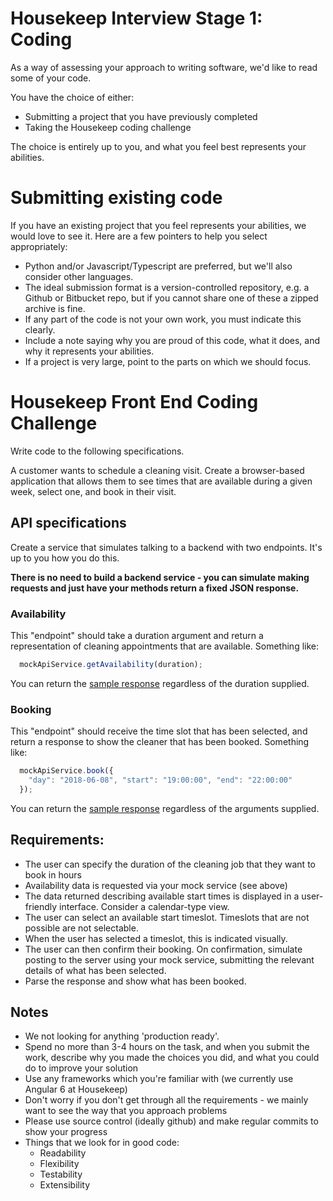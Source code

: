# Housekeep Interview Stage 1: Coding
As a way of assessing your approach to writing software, we'd like to read some of your code.

You have the choice of either:

- Submitting a project that you have previously completed
- Taking the Housekeep coding challenge

The choice is entirely up to you, and what you feel best represents your abilities.

# Submitting existing code
If you have an existing project that you feel represents your abilities, we would love to see it. Here are a few pointers to help you select appropriately:

- Python and/or Javascript/Typescript are preferred, but we'll also consider other languages.
- The ideal submission format is a version-controlled repository, e.g. a Github or Bitbucket repo, but if you cannot share one of these a zipped archive is fine.
- If any part of the code is not your own work, you must indicate this clearly.
- Include a note saying why you are proud of this code, what it does, and why it represents your abilities.
- If a project is very large, point to the parts on which we should focus.


# Housekeep Front End Coding Challenge
Write code to the following specifications.

A customer wants to schedule a cleaning visit. Create a browser-based application that allows them to see times that are available during a given week, select one, and book in their visit.

## API specifications

Create a service that simulates talking to a backend with two endpoints. It's up to you how you do this.

**There is no need to build a backend service - you can simulate making requests and just have your methods return a fixed JSON response.**

### Availability

This "endpoint" should take a duration argument and return a representation of cleaning appointments that are available. Something like:

```js
  mockApiService.getAvailability(duration);
```

You can return the [sample response](availability.json) regardless of the duration supplied.

### Booking

This "endpoint" should receive the time slot that has been selected, and return a response to show the cleaner that has been booked. Something like:

```js
  mockApiService.book({
    "day": "2018-06-08", "start": "19:00:00", "end": "22:00:00"
  });
```

You can return the [sample response](booking.json) regardless of the arguments supplied.

## Requirements:
- The user can specify the duration of the cleaning job that they want to book in hours
- Availability data is requested via your mock service (see above)
- The data returned describing available start times is displayed in a user-friendly interface. Consider a calendar-type view.
- The user can select an available start timeslot. Timeslots that are not possible are not selectable.
- When the user has selected a timeslot, this is indicated visually.
- The user can then confirm their booking. On confirmation, simulate posting to the server using your mock service, submitting the relevant details of what has been selected.
- Parse the response and show what has been booked.

## Notes
- We not looking for anything 'production ready'.
- Spend no more than 3-4 hours on the task, and when you submit the work, describe why you made the choices you did, and what you could do to improve your solution
- Use any frameworks which you're familiar with (we currently use Angular 6 at Housekeep)
- Don't worry if you don't get through all the requirements - we mainly want to see the way that you approach problems
- Please use source control (ideally github) and make regular commits to show your progress
- Things that we look for in good code:
    - Readability
    - Flexibility
    - Testability
    - Extensibility
